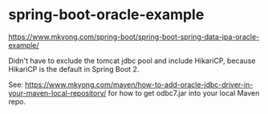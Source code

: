 # spring-boot-oracle-example #

<https://www.mkyong.com/spring-boot/spring-boot-spring-data-jpa-oracle-example/>

Didn't have to exclude the tomcat jdbc pool and include HikariCP, because
HikariCP is the default in Spring Boot 2.

See:
<https://www.mkyong.com/maven/how-to-add-oracle-jdbc-driver-in-your-maven-local-repository/>
for how to get odbc7.jar into your local Maven repo.